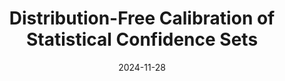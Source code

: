 ---
title: "Distribution-Free Calibration of Statistical Confidence Sets"
collection: publications
category: pre-print
#permalink: /publication/2009-10-01-paper-title-number-1
#excerpt: 'This paper is about the number 1. The number 2 is left for future work.'
date: 2024-11-28
venue: 'arXiv'
#slidesurl: 'http://academicpages.github.io/files/slides1.pdf'
paperurl: 'https://arxiv.org/abs/2411.19368'
citation: 'Cabezas, L.M.C., Soares, G.P., Ramos, T.R., Stern, R.B., Izbicki, R. (2024). Distribution-Free Calibration of Statistical Confidence Sets. arXiv. https://arxiv.org/abs/2411.19368'
---
